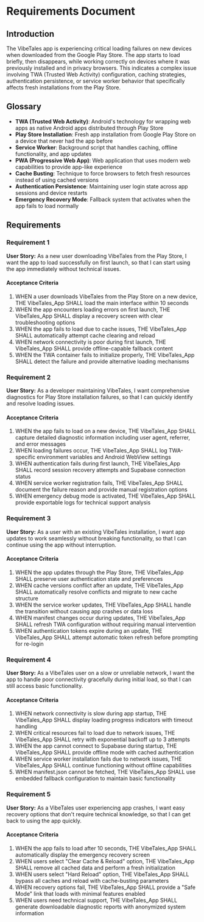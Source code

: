 # Requirements Document

## Introduction

The VibeTales app is experiencing critical loading failures on new devices when downloaded from the Google Play Store. The app starts to load briefly, then disappears, while working correctly on devices where it was previously installed and in privacy browsers. This indicates a complex issue involving TWA (Trusted Web Activity) configuration, caching strategies, authentication persistence, or service worker behavior that specifically affects fresh installations from the Play Store.

## Glossary

- **TWA (Trusted Web Activity)**: Android's technology for wrapping web apps as native Android apps distributed through Play Store
- **Play Store Installation**: Fresh app installation from Google Play Store on a device that never had the app before
- **Service Worker**: Background script that handles caching, offline functionality, and app updates
- **PWA (Progressive Web App)**: Web application that uses modern web capabilities to provide app-like experience
- **Cache Busting**: Technique to force browsers to fetch fresh resources instead of using cached versions
- **Authentication Persistence**: Maintaining user login state across app sessions and device restarts
- **Emergency Recovery Mode**: Fallback system that activates when the app fails to load normally

## Requirements

### Requirement 1

**User Story:** As a new user downloading VibeTales from the Play Store, I want the app to load successfully on first launch, so that I can start using the app immediately without technical issues.

#### Acceptance Criteria

1. WHEN a user downloads VibeTales from the Play Store on a new device, THE VibeTales_App SHALL load the main interface within 10 seconds
2. WHEN the app encounters loading errors on first launch, THE VibeTales_App SHALL display a recovery screen with clear troubleshooting options
3. WHEN the app fails to load due to cache issues, THE VibeTales_App SHALL automatically attempt cache clearing and reload
4. WHEN network connectivity is poor during first launch, THE VibeTales_App SHALL provide offline-capable fallback content
5. WHEN the TWA container fails to initialize properly, THE VibeTales_App SHALL detect the failure and provide alternative loading mechanisms

### Requirement 2

**User Story:** As a developer maintaining VibeTales, I want comprehensive diagnostics for Play Store installation failures, so that I can quickly identify and resolve loading issues.

#### Acceptance Criteria

1. WHEN the app fails to load on a new device, THE VibeTales_App SHALL capture detailed diagnostic information including user agent, referrer, and error messages
2. WHEN loading failures occur, THE VibeTales_App SHALL log TWA-specific environment variables and Android WebView settings
3. WHEN authentication fails during first launch, THE VibeTales_App SHALL record session recovery attempts and Supabase connection status
4. WHEN service worker registration fails, THE VibeTales_App SHALL document the failure reason and provide manual registration options
5. WHEN emergency debug mode is activated, THE VibeTales_App SHALL provide exportable logs for technical support analysis

### Requirement 3

**User Story:** As a user with an existing VibeTales installation, I want app updates to work seamlessly without breaking functionality, so that I can continue using the app without interruption.

#### Acceptance Criteria

1. WHEN the app updates through the Play Store, THE VibeTales_App SHALL preserve user authentication state and preferences
2. WHEN cache versions conflict after an update, THE VibeTales_App SHALL automatically resolve conflicts and migrate to new cache structure
3. WHEN the service worker updates, THE VibeTales_App SHALL handle the transition without causing app crashes or data loss
4. WHEN manifest changes occur during updates, THE VibeTales_App SHALL refresh TWA configuration without requiring manual intervention
5. WHEN authentication tokens expire during an update, THE VibeTales_App SHALL attempt automatic token refresh before prompting for re-login

### Requirement 4

**User Story:** As a VibeTales user on a slow or unreliable network, I want the app to handle poor connectivity gracefully during initial load, so that I can still access basic functionality.

#### Acceptance Criteria

1. WHEN network connectivity is slow during app startup, THE VibeTales_App SHALL display loading progress indicators with timeout handling
2. WHEN critical resources fail to load due to network issues, THE VibeTales_App SHALL retry with exponential backoff up to 3 attempts
3. WHEN the app cannot connect to Supabase during startup, THE VibeTales_App SHALL provide offline mode with cached authentication
4. WHEN service worker installation fails due to network issues, THE VibeTales_App SHALL continue functioning without offline capabilities
5. WHEN manifest.json cannot be fetched, THE VibeTales_App SHALL use embedded fallback configuration to maintain basic functionality

### Requirement 5

**User Story:** As a VibeTales user experiencing app crashes, I want easy recovery options that don't require technical knowledge, so that I can get back to using the app quickly.

#### Acceptance Criteria

1. WHEN the app fails to load after 10 seconds, THE VibeTales_App SHALL automatically display the emergency recovery screen
2. WHEN users select "Clear Cache & Reload" option, THE VibeTales_App SHALL remove all cached data and perform a fresh initialization
3. WHEN users select "Hard Reload" option, THE VibeTales_App SHALL bypass all caches and reload with cache-busting parameters
4. WHEN recovery options fail, THE VibeTales_App SHALL provide a "Safe Mode" link that loads with minimal features enabled
5. WHEN users need technical support, THE VibeTales_App SHALL generate downloadable diagnostic reports with anonymized system information